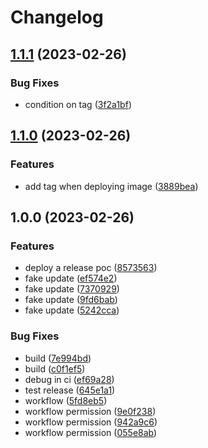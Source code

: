 # Changelog

## [1.1.1](https://github.com/dixneuf19/test-go-release/compare/v1.1.0...v1.1.1) (2023-02-26)


### Bug Fixes

* condition on tag ([3f2a1bf](https://github.com/dixneuf19/test-go-release/commit/3f2a1bf0dda32c6299c0af25253a0cea0c1cb2c7))

## [1.1.0](https://github.com/dixneuf19/test-go-release/compare/v1.0.0...v1.1.0) (2023-02-26)


### Features

* add tag when deploying image ([3889bea](https://github.com/dixneuf19/test-go-release/commit/3889beaed2296f9b200045459026b99950be949e))

## 1.0.0 (2023-02-26)


### Features

* deploy a release poc ([8573563](https://github.com/dixneuf19/test-go-release/commit/857356393a74d880a38aff1d92188da02f14f2b1))
* fake update ([ef574e2](https://github.com/dixneuf19/test-go-release/commit/ef574e227ba24059fc464a0eb792eafa127b7e78))
* fake update ([7370929](https://github.com/dixneuf19/test-go-release/commit/73709293a21356aeb9a249d9d98b21490dcc5dfe))
* fake update ([9fd6bab](https://github.com/dixneuf19/test-go-release/commit/9fd6bab3671015bba45991f58681e497e50396bb))
* fake update ([5242cca](https://github.com/dixneuf19/test-go-release/commit/5242cca6c3c5f3170c9d272158cd8780d55e776f))


### Bug Fixes

* build ([7e994bd](https://github.com/dixneuf19/test-go-release/commit/7e994bd1c9afe3a2d5d942f6e27c3563d11114bb))
* build ([c0f1ef5](https://github.com/dixneuf19/test-go-release/commit/c0f1ef52b962b6ba48b45181509375aa5cadfc41))
* debug in ci ([ef69a28](https://github.com/dixneuf19/test-go-release/commit/ef69a28b3cf726a57f396da5c16aba0a56fb3ac0))
* test release ([645e1a1](https://github.com/dixneuf19/test-go-release/commit/645e1a11add95cfc16de708bb8163397611fe9ce))
* workflow ([5fd8eb5](https://github.com/dixneuf19/test-go-release/commit/5fd8eb5a1fc3ba5af464057449ceb00062d5552c))
* workflow permission ([9e0f238](https://github.com/dixneuf19/test-go-release/commit/9e0f2381f95183052f3df1b35b350f922f17950c))
* workflow permission ([942a9c6](https://github.com/dixneuf19/test-go-release/commit/942a9c6f552601d47edd6e83bf41d4e707640c7c))
* workflow permission ([055e8ab](https://github.com/dixneuf19/test-go-release/commit/055e8ab4ef807c273e82c0d6481f77d77898c974))
